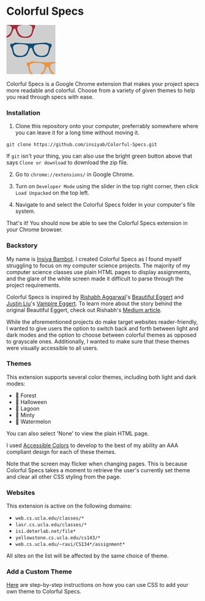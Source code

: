 # Colorful Specs

![Colorful Specs Icon](icons/icon128.png)

Colorful Specs is a Google Chrome extension that makes your project specs more readable and colorful. Choose from a variety of given themes to help you read through specs with ease.

### Installation

1. Clone this repository onto your computer, preferrably somewhere where you can leave it for a long time without moving it.

```
git clone https://github.com/insiyab/Colorful-Specs.git
```

If `git` isn't your thing, you can also use the bright green button above that says `Clone or download` to download the zip file.

2. Go to `chrome://extensions/` in Google Chrome.

3. Turn on `Developer Mode` using the slider in the top right corner, then click `Load Unpacked` on the top left.

4. Navigate to and select the Colorful Specs folder in your computer's file system.

That's it! You should now be able to see the Colorful Specs extension in your Chrome browser.

### Backstory
My name is [Insiya Bambot](http://insiyabambot.wordpress.com/). I created Colorful Specs as I found myself struggling to focus on my computer science projects. The majority of my computer science classes use plain HTML pages to display assignments, and the glare of the white screen made it difficult to parse through the project requirements.

Colorful Specs is inspired by [Rishabh Aggarwal](https://www.linkedin.com/in/rishabhaggarwal2/)'s [Beautiful Eggert](https://chrome.google.com/webstore/detail/beautiful-eggert/gkhkfkioobdgdboaejfjgbefmedmeijh?hl=en) and [Justin Liu](https://jliu.cc/)'s [Vampire Eggert](https://github.com/jl98/VampireEggert). To learn more about the story behind the original Beautiful Eggert, check out Rishabh's [Medium article](https://medium.com/@rishabhaggarwal2/beautiful-eggert-89691d27d3e0).

While the aforementioned projects do make target websites reader-friendly, I wanted to give users the option to switch back and forth between light and dark modes and the option to choose between colorful themes as opposed to grayscale ones. Additionally, I wanted to make sure that these themes were visually accessible to all users.

### Themes

This extension supports several color themes, including both light and dark modes:
* 🌳 Forest
* 🎃 Halloween
* 🛶 Lagoon
* 🌿 Minty
* 🍉 Watermelon

You can also select 'None' to view the plain HTML page.

I used [Accessible Colors](https://accessible-colors.com) to develop to the best of my ability an AAA compliant design for each of these themes.

Note that the screen may flicker when changing pages. This is because Colorful Specs takes a moment to retrieve the user's currently set theme and clear all other CSS styling from the page.

### Websites

This extension is active on the following domains:
* `web.cs.ucla.edu/classes/*`
* `lasr.cs.ucla.edu/classes/*`
* `isi.deterlab.net/file*`
* `yellowstone.cs.ucla.edu/cs143/*`
* `web.cs.ucla.edu/~ravi/CS134*/assignment*`

All sites on the list will be affected by the same choice of theme.

### Add a Custom Theme

[Here](https://github.com/insiyab/Colorful-Specs/blob/master/Add_Theme.md) are step-by-step instructions on how you can use CSS to add your own theme to Colorful Specs.
